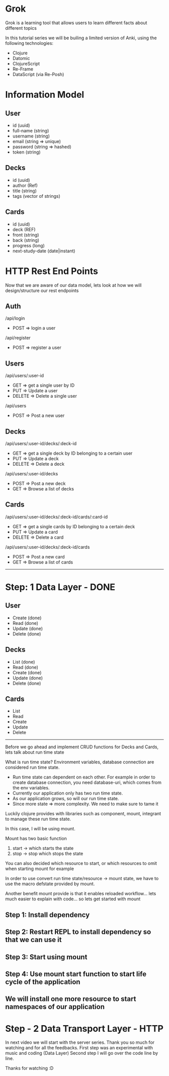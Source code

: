 # Grok

Grok is a learning tool that allows users to learn different facts about different topics

In this tutorial series we will be builing a limited version of Anki, using the following technologies:

- Clojure
- Datomic
- ClojureScript
- Re-Frame
- DataScript (via Re-Posh)

# Information Model

## User
 - id        (uuid)
 - full-name (string)
 - username  (string)
 - email     (string => unique)
 - password  (string => hashed)
 - token     (string)

## Decks
 - id        (uuid)
 - author    (Ref)
 - title     (string)
 - tags      (vector of strings)

## Cards
 - id              (uuid)
 - deck            (REF)
 - front           (string)
 - back            (string)
 - progress        (long)
 - next-study-date (date|instant)

# HTTP Rest End Points

Now that we are aware of our data model, lets look at how we will design/structure our rest endpoints

## Auth
/api/login
 - POST => login a user

/api/register
 - POST => register a user

## Users
/api/users/:user-id
 - GET    => get a single user by ID
 - PUT    => Update a user
 - DELETE => Delete a single user

/api/users
 - POST   => Post a new user

## Decks
/api/users/:user-id/decks/:deck-id
 - GET    => get a single deck by ID belonging to a certain user
 - PUT    => Update a deck
 - DELETE => Delete a deck

/api/users/:user-id/decks
 - POST   => Post a new deck
 - GET    => Browse a list of decks

## Cards
/api/users/:user-id/decks/:deck-id/cards/:card-id
 - GET    => get a single cards by ID belonging to a certain deck
 - PUT    => Update a card
 - DELETE => Delete a card

/api/users/:user-id/decks/:deck-id/cards
 - POST   => Post a new card
 - GET    => Browse a list of cards

---

# Step: 1 Data Layer - DONE

## User
- Create (done)
- Read   (done)
- Update (done)
- Delete (done)

## Decks
- List   (done)
- Read   (done)
- Create (done)
- Update (done)
- Delete (done)

## Cards
- List
- Read
- Create
- Update
- Delete
---

Before we go ahead and implement CRUD functions for Decks and Cards, lets talk about run time state

What is run time state?
Environment variables, database connection are considered run time state.
- Run time state can dependent on each other. For example in order to create database connection, you need database-uri, which comes from the env variables.
- Currently our application only has two run time state.
- As our application grows, so will our run time state.
- Since more state => more complexity. We need to make sure to tame it

Luckily clojure provides with libraries such as component, mount, integrant to manage these run time state.

In this case, I will be using mount.

Mount has two basic function
1. start -> which starts the state
2. stop  -> stop which stops the state

You can also decided which resource to start, or which resources to omit when starting mount for example

In order to use convert run time state/resource -> mount state, we have to use the macro defstate provided by mount.

Another benefit mount provide is that it enables reloaded workflow... lets much easier to explain with code... so lets get started with mount

## Step 1: Install dependency

## Step 2: Restart REPL to install dependency so that we can use it

## Step 3: Start using mount

## Step 4: Use mount start function to start life cycle of the application

We will install one more resource to start namespaces of our application
---
# Step - 2 Data Transport Layer - HTTP

In next video we will start with the server series. Thank you so much for watching and for all the feedbacks.
First step was an experimental with music and coding (Data Layer)
Second step I will go over the code line by line.

Thanks for watching :D
